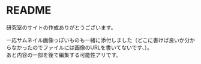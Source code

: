 # README

研究室のサイトの作成ありがとうございます。<br>

一応サムネイル画像っぽいものも一緒に添付しました（どこに書けば良いか分からなかったのでファイルには画像のURLを書いてないです、）。<br>
あと内容の一部を後で編集する可能性アリです。
